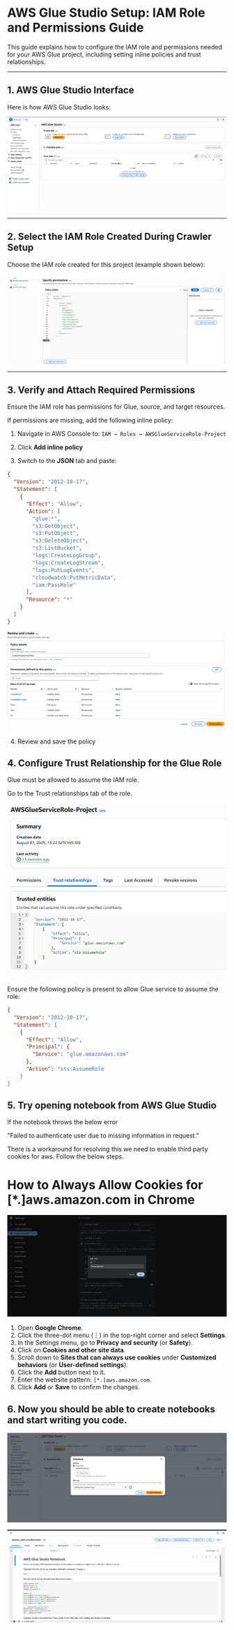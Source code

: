 # AWS Glue Studio Setup: IAM Role and Permissions Guide

This guide explains how to configure the IAM role and permissions needed for your AWS Glue project, including setting inline policies and trust relationships.

---

## 1. AWS Glue Studio Interface

Here is how AWS Glue Studio looks:

![glue-5.png](image\glue-5.png)

---

## 2. Select the IAM Role Created During Crawler Setup

Choose the IAM role created for this project (example shown below):

![image.png](image\glue.png)

---

## 3. Verify and Attach Required Permissions

Ensure the IAM role has permissions for Glue, source, and target resources.

If permissions are missing, add the following inline policy:

1. Navigate in AWS Console to:
   `IAM → Roles → AWSGlueServiceRole-Project`

2. Click **Add inline policy**

3. Switch to the **JSON** tab and paste:

```json
{
  "Version": "2012-10-17",
  "Statement": [
    {
      "Effect": "Allow",
      "Action": [
        "glue:*",
        "s3:GetObject",
        "s3:PutObject",
        "s3:DeleteObject",
        "s3:ListBucket",
        "logs:CreateLogGroup",
        "logs:CreateLogStream",
        "logs:PutLogEvents",
        "cloudwatch:PutMetricData",
        "iam:PassRole"
      ],
      "Resource": "*"
    }
  ]
}

```
![image.png](image\review.png)

4. Review and save the policy

## 4. Configure Trust Relationship for the Glue Role
Glue must be allowed to assume the IAM role.

Go to the Trust relationships tab of the role.

![image.png](image\glue4.png)

Ensure the following policy is present to allow Glue service to assume the role:

```json
{
  "Version": "2012-10-17",
  "Statement": [
    {
      "Effect": "Allow",
      "Principal": {
        "Service": "glue.amazonaws.com"
      },
      "Action": "sts:AssumeRole
    }
}

```

## 5. Try opening notebook from AWS Glue Studio

If the notebook throws the below error

"Failed to authenticate user due to missing information in request."

There is a workaround for resolving this we need to enable third party cookies for aws. Follow the below steps.

# How to Always Allow Cookies for [*.]aws.amazon.com in Chrome

![image.png](image\cookies.png)

1. Open **Google Chrome**.  
2. Click the three-dot menu (⋮) in the top-right corner and select **Settings**.  
3. In the Settings menu, go to **Privacy and security** (or **Safety**).  
4. Click on **Cookies and other site data**.  
5. Scroll down to **Sites that can always use cookies** under **Customized behaviors** (or **User-defined settings**).  
6. Click the **Add** button next to it.  
7. Enter the website pattern: `[*.]aws.amazon.com`.  
8. Click **Add** or **Save** to confirm the changes.  


## 6. Now you should be able to create notebooks and start writing you code.

![alt text](image\starting_notebook.png)

![alt text](image\newnotebook.png)